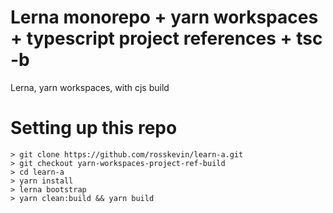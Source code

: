 # Lerna monorepo + yarn workspaces + typescript project references + tsc -b

Lerna, yarn workspaces, with cjs build

# Setting up this repo

```
> git clone https://github.com/rosskevin/learn-a.git
> git checkout yarn-workspaces-project-ref-build
> cd learn-a
> yarn install
> lerna bootstrap
> yarn clean:build && yarn build
```
